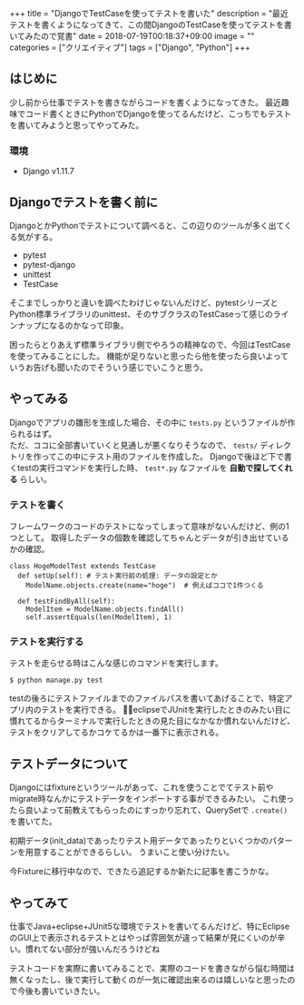 +++
title = "DjangoでTestCaseを使ってテストを書いた"
description = "最近テストを書くようになってきて、この間DjangoのTestCaseを使ってテストを書いてみたので覚書"
date = 2018-07-19T00:18:37+09:00
image = ""
categories = ["クリエイティブ"]
tags = ["Django", "Python"]
+++



## はじめに
少し前から仕事でテストを書きながらコードを書くようになってきた。
最近趣味でコード書くときにPythonでDjangoを使ってるんだけど、こっちでもテストを書いてみようと思ってやってみた。

### 環境

- Django v1.11.7

## Djangoでテストを書く前に
DjangoとかPythonでテストについて調べると、この辺りのツールが多く出てくる気がする。

- pytest
- pytest-django
- unittest
- TestCase

そこまでしっかりと違いを調べたわけじゃないんだけど、pytestシリーズとPython標準ライブラリのunittest、そのサブクラスのTestCaseって感じのラインナップになるのかなって印象。

困ったらとりあえず標準ライブラリ側でやろうの精神なので、今回はTestCaseを使ってみることにした。
機能が足りないと思ったら他を使ったら良いよっていうお告げも聞いたのでそういう感じでいこうと思う。

## やってみる
Djangoでアプリの雛形を生成した場合、その中に ``tests.py`` というファイルが作られるはず。  
ただ、ココに全部書いていくと見通しが悪くなりそうなので、 ``tests/`` ディレクトリを作ってこの中にテスト用のファイルを作成した。
Djangoで後ほど下で書くtestの実行コマンドを実行した時、 ``test*.py`` なファイルを **自動で探してくれる** らしい。

### テストを書く
フレームワークのコードのテストになってしまって意味がないんだけど、例の1つとして。
取得したデータの個数を確認してちゃんとデータが引き出せているかの確認。

```
class HogeModelTest extends TestCase
  def setUp(self): # テスト実行前の処理: データの設定とか
    ModelName.objects.create(name="hoge")  # 例えばココで1件つくる

  def testFindByAll(self):
    ModelItem = ModelName.objects.findAll()
    self.assertEquals(len(ModelItem), 1)
```

### テストを実行する
テストを走らせる時はこんな感じのコマンドを実行します。

```
$ python manage.py test
```

testの後ろにテストファイルまでのファイルパスを書いてあげることで、特定アプリ内のテストを実行できる。
eclipseでJUnitを実行したときのみたい目に慣れてるからターミナルで実行したときの見た目になかなか慣れないんだけど、テストをクリアしてるかコケてるかは一番下に表示される。

## テストデータについて
Djangoにはfixtureというツールがあって、これを使うことでてテスト前やmigrate時なんかにテストデータをインポートする事ができるみたい。
これ使ったら良いよって前教えてもらったのにすっかり忘れて、QuerySetで ``.create()`` を書いてた。

初期データ(init_data)であったりテスト用データであったりといくつかのパターンを用意することができるらしい。
うまいこと使い分けたい。

今Fixtureに移行中なので、できたら追記するか新たに記事を書こうかな。

## やってみて
仕事でJava+eclipse+JUnit5な環境でテストを書いてるんだけど、特にEclipseのGUI上で表示されるテストとはやっぱ雰囲気が違って結果が見にくいのが辛い。慣れてない部分が強いんだろうけどね

テストコードを実際に書いてみることで、実際のコードを書きながら悩む時間は無くなったし、後で実行して動くのが一気に確認出来るのは嬉しいなと思ったので今後も書いていきたい。
